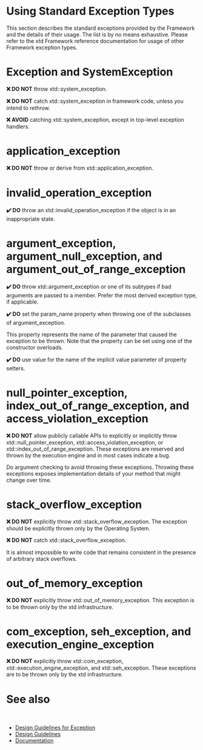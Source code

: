 # Using Standard Exception Types

This section describes the standard exceptions provided by the Framework and the details of their usage. The list is by no means exhaustive. Please refer to the xtd Framework reference documentation for usage of other Framework exception types.

# Exception and SystemException

**❌ DO NOT** throw xtd::system_exception.

**❌ DO NOT** catch xtd::system_exception in framework code, unless you intend to rethrow.

**❌ AVOID** catching xtd::system_exception, except in top-level exception handlers.

# application_exception

**❌ DO NOT** throw or derive from xtd::application_exception.

# invalid_operation_exception

**✔️ DO** throw an xtd::invalid_operation_exception if the object is in an inappropriate state.

# argument_exception, argument_null_exception, and argument_out_of_range_exception

**✔️ DO** throw xtd::argument_exception or one of its subtypes if bad arguments are passed to a member. Prefer the most derived exception type, if applicable.

**✔️ DO** set the param_name property when throwing one of the subclasses of argument_exception.

This property represents the name of the parameter that caused the exception to be thrown. Note that the property can be set using one of the constructor overloads.

**✔️ DO** use value for the name of the implicit value parameter of property setters.

# null_pointer_exception, index_out_of_range_exception, and access_violation_exception

**❌ DO NOT** allow publicly callable APIs to explicitly or implicitly throw xtd::null_pointer_exception, xtd::access_violation_exception, or xtd::index_out_of_range_exception. These exceptions are reserved and thrown by the execution engine and in most cases indicate a bug.

Do argument checking to avoid throwing these exceptions. Throwing these exceptions exposes implementation details of your method that might change over time.

# stack_overflow_exception

**❌ DO NOT** explicitly throw xtd::stack_overflow_exception. The exception should be explicitly thrown only by the Operating System.

**❌ DO NOT** catch xtd::stack_overflow_exception.

It is almost impossible to write code that remains consistent in the presence of arbitrary stack overflows.

# out_of_memory_exception

**❌ DO NOT** explicitly throw xtd::out_of_memory_exception. This exception is to be thrown only by the xtd infrastructure.

# com_exception, seh_exception, and execution_engine_exception

**❌ DO NOT** explicitly throw xtd::com_exception, xtd::execution_engine_exception, and xtd::seh_exception. These exceptions are to be thrown only by the xtd infrastructure.

# See also
​
* [Design Guidelines for Exception](/docs/documentation/Design%20Guidelines/Design%20Guidelines%20for%20Exception)
* [Design Guidelines](/docs/documentation/Design%20Guidelines)
* [Documentation](/docs/documentation)
